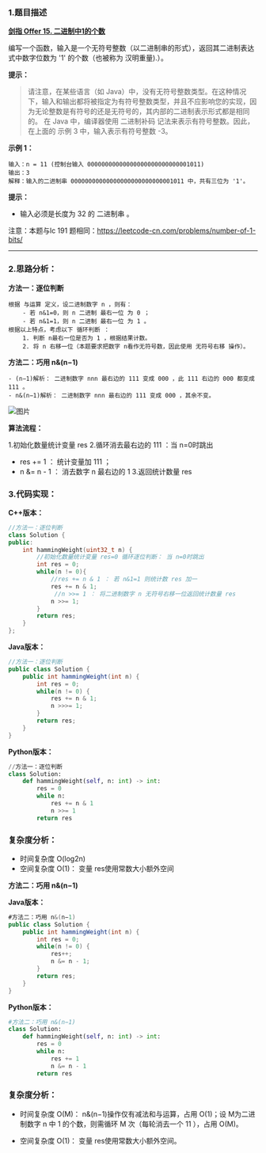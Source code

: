 
### 1.题目描述

 **[剑指 Offer 15. 二进制中1的个数](https://leetcode-cn.com/problems/er-jin-zhi-zhong-1de-ge-shu-lcof/)** 
 
 编写一个函数，输入是一个无符号整数（以二进制串的形式），返回其二进制表达式中数字位数为 '1' 的个数（也被称为 汉明重量).）。

 

**提示：**

> 请注意，在某些语言（如 Java）中，没有无符号整数类型。在这种情况下，输入和输出都将被指定为有符号整数类型，并且不应影响您的实现，因为无论整数是有符号的还是无符号的，其内部的二进制表示形式都是相同的。
> 在 Java 中，编译器使用 二进制补码 记法来表示有符号整数。因此，在上面的 示例 3 中，输入表示有符号整数 -3。

 

**示例 1：**
```
输入：n = 11 (控制台输入 00000000000000000000000000001011)
输出：3
解释：输入的二进制串 00000000000000000000000000001011 中，共有三位为 '1'。
```

**提示：**

- 输入必须是长度为 32 的 二进制串 。

 

注意：本题与lc 191 题相同：https://leetcode-cn.com/problems/number-of-1-bits/

--------------------------

### 2.思路分析：

**方法一：逐位判断**

    根据 与运算 定义，设二进制数字 n ，则有：
        - 若 n&1=0，则 n 二进制 最右一位 为 0 ；
        - 若 n&1=1，则 n 二进制 最右一位 为 1 。
    根据以上特点，考虑以下 循环判断 ：
        1. 判断 n最右一位是否为 1 ，根据结果计数。
        2. 将 n 右移一位（本题要求把数字 n看作无符号数，因此使用 无符号右移 操作）。


**方法二：巧用 n&(n−1)**

    - (n−1)解析： 二进制数字 nnn 最右边的 111 变成 000 ，此 111 右边的 000 都变成 111 。
    - n&(n−1)解析： 二进制数字 nnn 最右边的 111 变成 000 ，其余不变。

![图片](https://user-images.githubusercontent.com/42907149/141769894-d44e514f-f503-4313-9138-14b6c23160c1.png)

**算法流程：**

1.初始化数量统计变量 res
2.循环消去最右边的 111 ：当 n=0时跳出
- res += 1 ： 统计变量加 111 ；
- n &= n - 1 ： 消去数字 n 最右边的 1
3.返回统计数量 res


### 3.代码实现：

**C++版本：**

```C++
//方法一：逐位判断
class Solution {
public:
    int hammingWeight(uint32_t n) {
        //初始化数量统计变量 res=0 循环逐位判断： 当 n=0时跳出
        int res = 0;
        while(n != 0){
            //res += n & 1 ： 若 n&1=1 则统计数 res 加一
            res += n & 1;
             //n >>= 1 ： 将二进制数字 n 无符号右移一位返回统计数量 res
            n >>= 1;
        }
        return res;  
    }
};
```

**Java版本：**
```Java
//方法一：逐位判断
public class Solution {
    public int hammingWeight(int n) {
        int res = 0;
        while(n != 0) {
            res += n & 1;
            n >>>= 1;
        }
        return res;
    }
}
```
**Python版本：**
```Python
//方法一：逐位判断
class Solution:
    def hammingWeight(self, n: int) -> int:
        res = 0
        while n:
            res += n & 1
            n >>= 1
        return res
```
### 复杂度分析：

- 时间复杂度 O(log2n)
- 空间复杂度 O(1)： 变量 res使用常数大小额外空间



**方法二：巧用 n&(n−1)**


**Java版本：**
```Java
#方法二：巧用 n&(n−1)
public class Solution {
    public int hammingWeight(int n) {
        int res = 0;
        while(n != 0) {
            res++;
            n &= n - 1;
        }
        return res;
    }
}

```
**Python版本：**
```Python
#方法二：巧用 n&(n−1)
class Solution:
    def hammingWeight(self, n: int) -> int:
        res = 0
        while n:
            res += 1
            n &= n - 1
        return res

```

### 复杂度分析：

- 时间复杂度 O(M)： n&(n−1)操作仅有减法和与运算，占用 O(1)；设 M为二进制数字 n 中 1 的个数，则需循环 M 次（每轮消去一个 11 ），占用 O(M)。

- 空间复杂度 O(1)： 变量 res使用常数大小额外空间。









